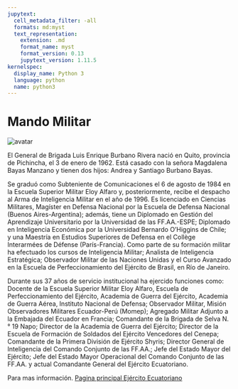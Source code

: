 ```yaml
---
jupytext:
  cell_metadata_filter: -all
  formats: md:myst
  text_representation:
    extension: .md
    format_name: myst
    format_version: 0.13
    jupytext_version: 1.11.5
kernelspec:
  display_name: Python 3
  language: python
  name: python3
---
```


# Mando Militar

![avatar](C:/Users/adria/adrianmilialmeida/imagenes/img2.png)

El General de Brigada Luis Enrique Burbano Rivera nació en Quito, provincia de Pichincha, el 3 de enero
                de 1962. Está casado con la señora Magdalena Bayas Manzano y tienen dos hijos: Andrea y Santiago Burbano
                Bayas.

Se graduó como Subteniente de Comunicaciones el 6 de agosto de 1984 en la Escuela Superior Militar Eloy
                Alfaro y, posteriormente, recibe el despacho al Arma de Inteligencia Militar en el año de 1996. Es
                licenciado en Ciencias Militares, Magíster en Defensa Nacional por la Escuela de Defensa Nacional
                (Buenos Aires-Argentina); además, tiene un Diplomado en Gestión del Aprendizaje Universitario por la
                Universidad de las FF.AA.-ESPE; Diplomado en Inteligencia Económica por la Universidad Bernardo
                O’Higgins de Chile; y una Maestría en Estudios Superiores de Defensa en el Collège Interarmées de
                Défense (París-Francia). Como parte de su formación militar ha efectuado los cursos de Inteligencia
                Militar; Analista de Inteligencia Estratégica; Observador Militar de las Naciones Unidas y el Curso
                Avanzado en la Escuela de Perfeccionamiento del Ejército de Brasil, en Río de Janeiro.

Durante sus 37 años de servicio institucional ha ejercido funciones como: Docente de la Escuela Superior
                Militar Eloy Alfaro, Escuela de Perfeccionamiento del Ejército, Academia de Guerra del Ejército,
                Academia de Guerra Aérea, Instituto Nacional de Defensa; Observador Militar, Misión Observadores
                Militares Ecuador-Perú (Momep); Agregado Militar Adjunto a la Embajada del Ecuador en Francia;
                Comandante de la Brigada de Selva N.° 19 Napo; Director de la Academia de Guerra del Ejército; Director
                de la Escuela de Formación de Soldados del Ejército Vencedores del Cenepa; Comandante de la Primera
                División de Ejército Shyris; Director General de Inteligencia del Comando Conjunto de las FF.AA.; Jefe
                del Estado Mayor del Ejército; Jefe del Estado Mayor Operacional del Comando Conjunto de las FF.AA. y
                actual Comandante General del Ejército Ecuatoriano.

Para mas información. [Pagina principal Ejército Ecuatoriano ](https://ejercitoecuatoriano.mil.ec/) 


